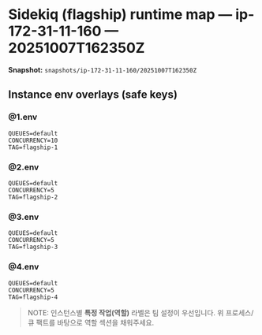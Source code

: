 # Sidekiq (flagship) runtime map — ip-172-31-11-160 — 20251007T162350Z

**Snapshot:** `snapshots/ip-172-31-11-160/20251007T162350Z`


## Instance env overlays (safe keys)

### @1.env
```env
QUEUES=default
CONCURRENCY=10
TAG=flagship-1
```

### @2.env
```env
QUEUES=default
CONCURRENCY=5
TAG=flagship-2
```

### @3.env
```env
QUEUES=default
CONCURRENCY=5
TAG=flagship-3
```

### @4.env
```env
QUEUES=default
CONCURRENCY=5
TAG=flagship-4
```

> NOTE: 인스턴스별 **특정 작업(역할)** 라벨은 팀 설정이 우선입니다. 위 프로세스/큐 팩트를 바탕으로 역할 섹션을 채워주세요.
